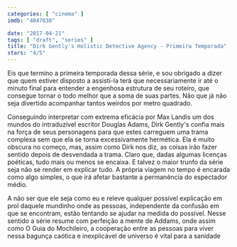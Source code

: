```yaml
---
categories: [ "cinema" ]
imdb: "4047038"

date: "2017-04-21"
tags: [ "draft", "series" ]
title: "Dirk Gently's Holistic Detective Agency - Primeira Temporada"
stars: "4/5"
---
```

Eis que termino a primeira temporada dessa série, e sou obrigado a dizer que quem estiver disposto a assisti-la terá que necessariamente ir até o minuto final para entender a engenhosa estrutura de seu roteiro, que consegue tornar o todo melhor que a soma de suas partes. Não que já não seja divertido acompanhar tantos weirdos por metro quadrado.

Conseguindo interpretar com extrema eficácia por Max Landis um dos mundos do intraduzível escritor Douglas Adams, Dirk Gently's confia mais na força de seus personagens para que estes carreguem uma trama complexa sem que ela se torna excessivamente hermética. Ela é muito obscura no começo, mas, assim como Dirk nos diz, as coisas irão fazer sentido depois de desvendada a trama. Claro que, dadas algumas licenças poéticas, tudo mais ou menos se encaixa. E talvez o maior trunfo da série seja não se render em explicar tudo. A própria viagem no tempo é encarada como algo simples, o que irá afetar bastante a permanência do espectador médio.

A não ser que ele seja como eu e releve qualquer possível explicação em prol daquele mundinho onde as pessoas, independente da confusão em que se encontram, estão tentando se ajudar na medida do possível. Nesse sentido a série resume com perfeição a mente de Addams, onde assim como O Guia do Mochileiro, a cooperação entre as pessoas para viver nessa bagunça caótica e inexplicável de universo é vital para a sanidade
